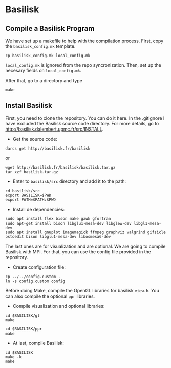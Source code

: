 # Basilisk

## Compile a Basilisk Program

We have set up a makefile to help with the compilation process. First, copy the `basilisk_config.mk` template.
```
cp basilisk_config.mk local_config.mk
```
 `local_config.mk` is ignored from the repo syncronization. Then, set up the necesary fields on  `local_config.mk`.
 
 After that, go to a directory and type
 ```
make
```

## Install Basilisk

First, you need to clone the repository. You can do it here. In the .gitignore I have excluded the Basilisk source code directory. For more details, go to http://basilisk.dalembert.upmc.fr/src/INSTALL.  

- Get the source code:

```
darcs get http://basilisk.fr/basilisk 
```

or 

```
wget http://basilisk.fr/basilisk/basilisk.tar.gz
tar xzf basilisk.tar.gz
```

- Enter to `basilisk/src` directory and add it to the path:

```
cd basilisk/src
export BASILISK=$PWD
export PATH=$PATH:$PWD
```

- Install de dependencies:

```
sudo apt install flex bison make gawk gfortran
sudo apt-get install bison libglu1-mesa-dev libglew-dev libgl1-mesa-dev
sudo apt install gnuplot imagemagick ffmpeg graphviz valgrind gifsicle pstoedit bison libglu1-mesa-dev libosmesa6-dev
```

The last ones are for visualization and are optional. We are going to compile Basilisk with MPI. For that, you can use the config file provided in the repository.

- Create configuration file:

```
cp ../../config.custom .
ln -s config.custom config
```

Before doing Make, compile the OpenGL libraries for basilisk `view.h`. You can also compile the optional `ppr` libraries.

- Compile visualization and optional libraries:

```
cd $BASILISK/gl
make 

cd $BASILISK/ppr
make
```

- At last, compile Basilisk:

```
cd $BASILISK
make -k
make
```

